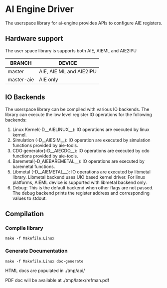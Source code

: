 # AI Engine Driver

The userspace library for ai-engine provides APIs to configure AIE registers.

## Hardware support

The user space library is supports both AIE, AIEML and AIE2IPU

| BRANCH     	| DEVICE         		|
|------------	|------------------------	|
| master     	| AIE, AIE ML and AIE2IPU	|
| master-aie 	| AIE only       		|

## IO Backends

The userspace library can be compiled with various IO backends. The library
can execute the low level register IO operations for the following backends:
1. Linux Kernel(-D__AIELINUX__): IO operations are executed by linux kernel.
2. Simulation (-D__AIESIM__): IO operation are executed by simulation functions
			      provided by aie-tools.
3. CDO generator(-D__AIECDO__): IO operations are executed by cdo functions
			      provided by aie-tools.
4. Baremetal(-D_AIEBAREMETAL__): IO operations are executed by baremetal
				 functions.
5. Libmetal (-D__AIEMETAL__): IO operations are executed by libmetal library.
			      Libmetal backend uses UIO based kernel driver.
			      For linux platforms, AIEML device is supported
			      with libmetal backend only.
6. Debug: This is the default backend when other flags are not passed. The
	  debug backend prints the register address and corresponding values to
	  stdout.

## Compilation
### Compile library
	make -f Makefile.Linux
### Generate Documentation
	make -f Makefile.Linux doc-generate

HTML docs are populated in ./tmp/api/

PDF doc will be available at ./tmp/latex/refman.pdf
